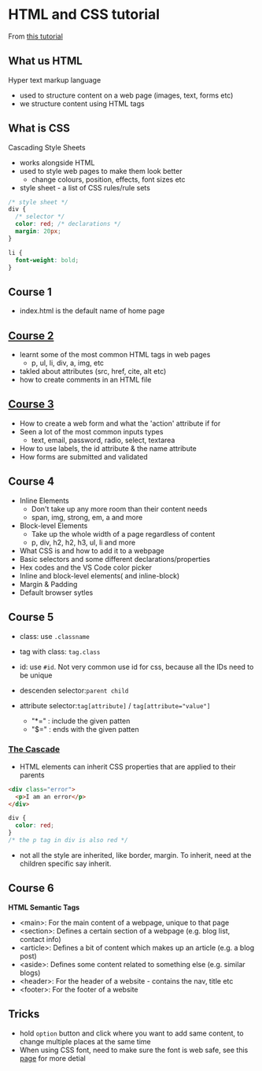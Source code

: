 # HTML and CSS tutorial

From [this tutorial](https://www.youtube.com/watch?v=hu-q2zYwEYs&list=PL4cUxeGkcC9ivBf_eKCPIAYXWzLlPAm6G&index=1&ab_channel=TheNetNinja)

## What us HTML

Hyper text markup language

- used to structure content on a web page (images, text, forms etc)
- we structure content using HTML tags

## What is CSS

Cascading Style Sheets

- works alongside HTML
- used to style web pages to make them look better
  - change colours, position, effects, font sizes etc
- style sheet - a list of CSS rules/rule sets

```css
/* style sheet */
div {
  /* selector */
  color: red; /* declarations */
  margin: 20px;
}

li {
  font-weight: bold;
}
```

## Course 1

- index.html is the default name of home page

## [Course 2](basic-tags.html)

- learnt some of the most common HTML tags in web pages
  - p, ul, li, div, a, img, etc
- takled about attributes (src, href, cite, alt etc)
- how to create comments in an HTML file

## [Course 3](forms.html)

- How to create a web form and what the 'action' attribute if for
- Seen a lot of the most common inputs types
  - text, email, password, radio, select, textarea
- How to use labels, the id attribute & the name attribute
- How forms are submitted and validated

## Course 4

- Inline Elements
  - Don't take up any more room than their content needs
  - span, img, strong, em, a and more
- Block-level Elements
  - Take up the whole width of a page regardless of content
  - p, div, h2, h2, h3, ul, li and more
- What CSS is and how to add it to a webpage
- Basic selectors and some different declarations/properties
- Hex codes and the VS Code color picker
- Inline and block-level elements( and inline-block)
- Margin & Padding
- Default browser sytles

## Course 5

- class: use `.classname`
- tag with class: `tag.class`
- id: use `#id`. Not very common use id for css, because all the IDs need to be unique
- descenden selector:`parent child`
- attribute selector:`tag[attribute]` / `tag[attribute="value"]`

  - "\*=" : include the given patten
  - "$=" : ends with the given patten

### [The Cascade](https://developer.mozilla.org/en-US/docs/Web/CSS/Cascade)

- HTML elements can inherit CSS properties that are applied to their parents

```html
<div class="error">
  <p>I am an error</p>
</div>
```

```css
div {
  color: red;
}
/* the p tag in div is also red */
```

- not all the style are inherited, like border, margin. To inherit, need at the children specific say inherit.

## Course 6

**HTML Semantic Tags**

- \<main\>: For the main content of a webpage, unique to that page
- \<section\>: Defines a certain section of a webpage (e.g. blog list, contact info)
- \<article\>: Defines a bit of content which makes up an article (e.g. a blog post)
- \<aside\>: Defines some content related to something else (e.g. similar blogs)
- \<header\>: For the header of a website - contains the nav, title etc
- \<footer\>: For the footer of a website

## Tricks

- hold `option` button and click where you want to add same content, to change multiple places at the same time
- When using CSS font, need to make sure the font is web safe, see this [page](https://www.w3schools.com/cssref/css_websafe_fonts.asp) for more detial
